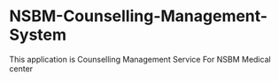 # NSBM-Counselling-Management-System
This application is Counselling Management Service For NSBM Medical center
